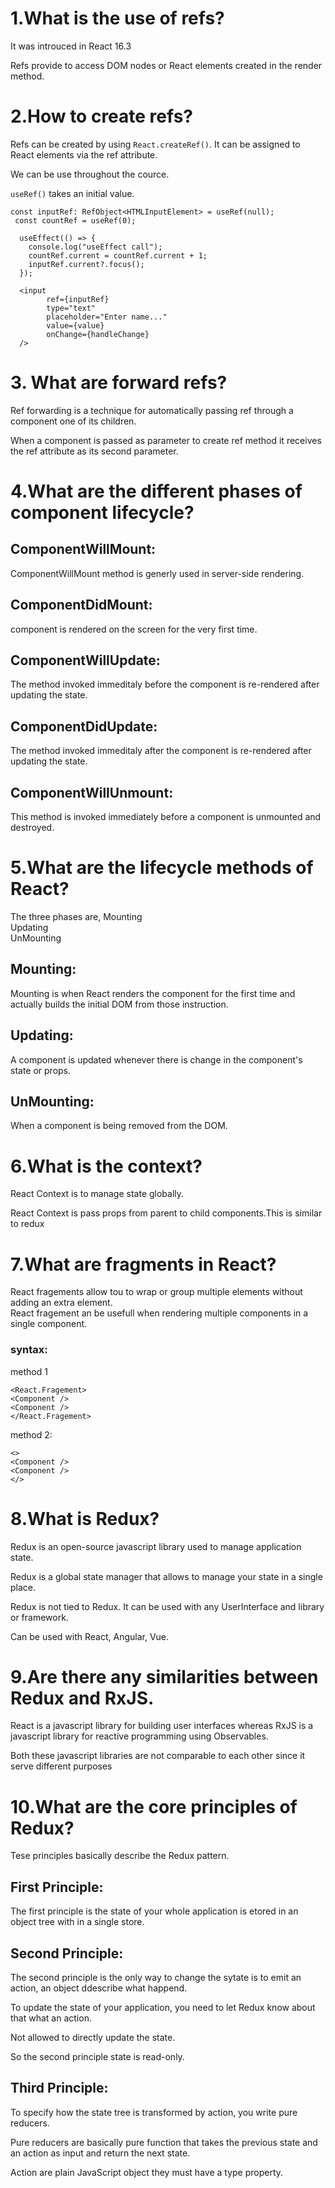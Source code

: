 # 1.What is the use of refs?

It was introuced in React 16.3

Refs provide to access DOM nodes or React elements created in the render method.

# 2.How to create refs?

Refs can be created by using `React.createRef()`. It can be assigned to React elements via the ref attribute.

We can be use throughout the cource.

`useRef()` takes an initial value.

```react
const inputRef: RefObject<HTMLInputElement> = useRef(null);
 const countRef = useRef(0);

  useEffect(() => {
    console.log("useEffect call");
    countRef.current = countRef.current + 1;
    inputRef.current?.focus();
  });

  <input
        ref={inputRef}
        type="text"
        placeholder="Enter name..."
        value={value}
        onChange={handleChange}
  />
```

# 3. What are forward refs?

Ref forwarding is a technique for automatically passing ref through a component one of its children.

When a component is passed as parameter to create ref method it receives the ref attribute as its second parameter.

# 4.What are the different phases of component lifecycle?

## ComponentWillMount:

ComponentWillMount method is generly used in server-side rendering.

## ComponentDidMount:

component is rendered on the screen for the very first time.

## ComponentWillUpdate:

The method invoked immeditaly before the component is re-rendered after updating the state.

## ComponentDidUpdate:

The method invoked immeditaly after the component is re-rendered after updating the state.

## ComponentWillUnmount:

This method is invoked immediately before a component is unmounted and destroyed.

# 5.What are the lifecycle methods of React?

The three phases are,
Mounting  
Updating  
UnMounting

## Mounting:

Mounting is when React renders the component for the first time and actually builds the initial DOM from those instruction.

## Updating:

A component is updated whenever there is change in the component's state or props.

## UnMounting:

When a component is being removed from the DOM.

# 6.What is the context?

React Context is to manage state globally.

React Context is pass props from parent to child components.This is similar to redux

# 7.What are fragments in React?

React fragements allow tou to wrap or group multiple elements without adding an extra element.  
React fragement an be usefull when rendering multiple components in a single component.

### syntax:

method 1

```
<React.Fragement>
<Component />
<Component />
</React.Fragement>
```

method 2:

```
<>
<Component />
<Component />
</>
```

# 8.What is Redux?

Redux is an open-source javascript library used to manage application state.

Redux is a global state manager that allows to manage your state in a single place.

Redux is not tied to Redux. It can be used with any UserInterface and library or framework.

Can be used with React, Angular, Vue.

# 9.Are there any similarities between Redux and RxJS.

React is a javascript library for building user interfaces whereas RxJS is a javascript library for reactive programming using Observables.

Both these javascript libraries are not comparable to each other since it serve different purposes

# 10.What are the core principles of Redux?

Tese principles basically describe the Redux pattern.

## First Principle:

The first principle is the state of your whole application is etored in an object tree with in a single store.

## Second Principle:

The second principle is the only way to change the sytate is to emit an action, an object ddescribe what happend.

To update the state of your application, you need to let Redux know about that what an action.

Not allowed to directly update the state.

So the second principle state is read-only.

## Third Principle:

To specify how the state tree is transformed by action, you write pure reducers.

Pure reducers are basically pure function that takes the previous state and an action as input and return the next state.

Action are plain JavaScript object they must have a type property.
